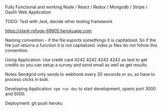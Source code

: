 Fully Functional and working Node / React / Redux / Mongodb / Stripe / Oauth Web Application

TODO:
Test with Jest, decide other testing framework

https://stark-refuge-69905.herokuapp.com

Naming convention - if the file exports somethings it is capitalized. So if the file just returns a function it is not capitalized. index.js files do not follow this convention.

Using Application:
Use credit card 4242 4242 4242 4242 as test to get credits so you can setup a survey and send email as well as get results.

Notes
Sendgrid only sends to webhook every 30 seconds or so, so have to process clicks in bulk.


Developing Application:
`npm run dev`
to start development, opens port 3000 and 5000.

Deployment:
git push heroku
